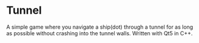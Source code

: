 Tunnel
======

A simple game where you navigate a ship(dot) through a tunnel for as long as possible without crashing into the tunnel walls. Written with Qt5 in C++.
